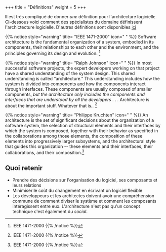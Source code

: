 +++
title = "Définitions"
weight = 5
+++

Il est très compliqué de donner *une* définition pour l'architecture logicielle. Ci-dessous voici comment des spécialistes du domaine définissent l'archictecture logicielle. D'autres définitions sont disponibles [ici](https://beza1e1.tuxen.de/definitions_software_architecture.html)

{{% notice style="warning" title= "IEEE 1471-2000" icon=" " %}}
Software architecture is the fundamental organization of a system, embodied in its components, their
relationships to each other and the environment, and the principles governing its design and evolution. [^1]
[^1]: IEEE 1471-2000
{{% /notice %}} 


{{% notice style="warning" title= "Ralph Johnson" icon=" " %}}
In most successful software projects, the expert developers working on that
project have a shared understanding of the system design. This shared
understanding is called “architecture.” This understanding includes how
the system is divided into components and how the components interact
through interfaces. These components are usually composed of smaller
components, *but the architecture only includes the components and interfaces that are understood by all the developers* . . . Architecture is about
the important stuff. Whatever that is.. [^1]
[^1]: [https://martinfowler.com/ieeeSoftware/whoNeedsArchitect.pdf](https://martinfowler.com/ieeeSoftware/whoNeedsArchitect.pdf)
{{% /notice %}} 


{{% notice style="warning" title= "Philippe Kruchten" icon=" " %}}
An architecture is the set of significant decisions about the organization of a software system, the selection of structural elements and their interfaces by which the system is composed, together with their behavior as specified in the collaborations among those elements, the composition of these elements into progressively larger subsystems, and the architectural style that guides this organization -- these elements and their interfaces, their collaborations, and their composition.[^1]
[^1]: Kruchten (2003) The Rational Unified Process: An Introduction
{{% /notice %}} 


## Quoi retenir
- Prendre des décisions sur l'organisation du logiciel, ses composants et leurs relations
- Minimiser le coût du changement en écrivant un logiciel flexible
- Les développeurs et les architectes doivent avoir une compréhension commune de comment diviser le système et comment les composants intéragissent entre eux.  L'architecture n'est pas qu'un concept technique c'est également du *social*.